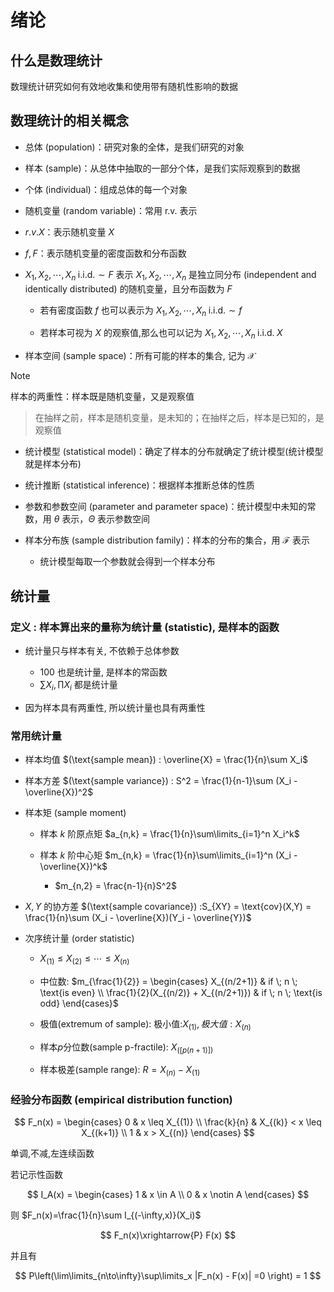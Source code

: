 # 绪论

## 什么是数理统计

数理统计研究如何有效地收集和使用带有随机性影响的数据


## 数理统计的相关概念

- 总体 $(\text{population})$：研究对象的全体，是我们研究的对象

- 样本 $(\text{sample})$：从总体中抽取的一部分个体，是我们实际观察到的数据

- 个体 $(\text{individual})$：组成总体的每一个对象

- 随机变量 $(\text{random variable})$：常用 $\text{ r.v. }$ 表示

- $r.v. X$：表示随机变量 $X$

- $f,F$：表示随机变量的密度函数和分布函数

- $X_1,X_2,\cdots,X_n\; \text{i.i.d.} \sim F$ 表示 $X_1,X_2,\cdots,X_n$ 是独立同分布 $\text{(independent and identically distributed)}$ 的随机变量，且分布函数为 $F$

    - 若有密度函数 $f$ 也可以表示为 $X_1,X_2,\cdots,X_n\; \text{i.i.d.} \sim f$
    
    - 若样本可视为 $X$ 的观察值,那么也可以记为 $X_1,X_2,\cdots,X_n \;\text{i.i.d.} \;X$

- 样本空间 $(\text{sample space})$：所有可能的样本的集合, 记为 $\mathscr{X}$

> [!NOTE]
> 样本的两重性：样本既是随机变量，又是观察值
>> 在抽样之前，样本是随机变量，是未知的；在抽样之后，样本是已知的，是观察值


- 统计模型 $(\text{statistical model})$：确定了样本的分布就确定了统计模型(统计模型就是样本分布)

- 统计推断 $(\text{statistical inference})$：根据样本推断总体的性质

- 参数和参数空间 $(\text{parameter and parameter space})$：统计模型中未知的常数，用 $\theta$ 表示，$\Theta$ 表示参数空间
    
- 样本分布族 $(\text{sample distribution family})$：样本的分布的集合，用 $\mathscr{F}$ 表示

  - 统计模型每取一个参数就会得到一个样本分布


## 统计量

### 定义 : 样本算出来的量称为统计量 $(\text{statistic})$, 是样本的函数

- 统计量只与样本有关, 不依赖于总体参数

    - 100 也是统计量, 是样本的常函数
    - $\sum X_i,\prod X_i$ 都是统计量


- 因为样本具有两重性, 所以统计量也具有两重性

### 常用统计量

- 样本均值 $(\text{sample mean}) : \overline{X} = \frac{1}{n}\sum X_i$

- 样本方差 $(\text{sample variance}) : S^2 = \frac{1}{n-1}\sum (X_i - \overline{X})^2$

- 样本矩 $(\text{sample moment})$

    - 样本 $k$ 阶原点矩 $a_{n,k} = \frac{1}{n}\sum\limits_{i=1}^n X_i^k$
    - 样本 $k$ 阶中心矩 $m_{n,k} = \frac{1}{n}\sum\limits_{i=1}^n (X_i - \overline{X})^k$
        
        - $m_{n,2} = \frac{n-1}{n}S^2$

- $X,Y$ 的协方差 $(\text{sample covariance}) :S_{XY} = \text{cov}(X,Y) = \frac{1}{n}\sum (X_i - \overline{X})(Y_i - \overline{Y})$

- 次序统计量 $(\text{order statistic})$ 

    - $X_{(1)} \leq X_{(2)} \leq \cdots \leq X_{(n)}$

    - 中位数: $m_{\frac{1}{2}} = \begin{cases} X_{(n/2+1)} & if \; n \; \text{is even} \\ \frac{1}{2}(X_{(n/2)} + X_{(n/2+1)}) & if \; n \; \text{is odd} \end{cases}$
    - 极值($\text{extremum of sample}$): 极小值:$X_{(1)},极大值:X_{(n)}$ 

    - 样本$p$分位数($\text{sample p-fractile}$): $X_{\left([p(n+1)]\right)}$

    - 样本极差($\text{sample range}$): $R = X_{(n)} - X_{(1)}$


### 经验分布函数 $(\text{empirical distribution function})$

$$
F_n(x) = \begin{cases} 0 & x \leq X_{(1)} \\ \frac{k}{n} & X_{(k)} < x \leq X_{(k+1)} \\ 1 & x > X_{(n)} \end{cases}
$$

单调,不减,左连续函数

若记示性函数

$$
I_A(x) = \begin{cases} 1 & x \in A \\ 0 & x \notin A \end{cases}
$$

则 $F_n(x)=\frac{1}{n}\sum I_{(-\infty,x)}(X_i)$

$$
F_n(x)\xrightarrow{P} F(x)
$$

并且有

$$
P\left(\lim\limits_{n\to\infty}\sup\limits_x |F_n(x) - F(x)| =0 \right) = 1
$$
